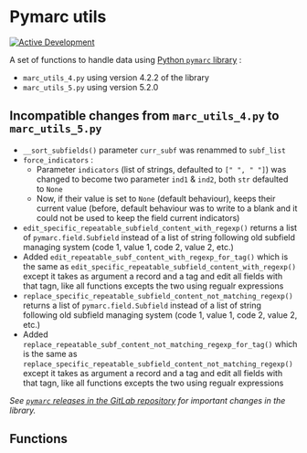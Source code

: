 # Pymarc utils

[![Active Development](https://img.shields.io/badge/Maintenance%20Level-Actively%20Developed-brightgreen.svg)](https://gist.github.com/cheerfulstoic/d107229326a01ff0f333a1d3476e068d)

A set of functions to handle data using [Python `pymarc` library](https://pypi.org/project/marc/) :

* `marc_utils_4.py` using version 4.2.2 of the library
* `marc_utils_5.py` using version 5.2.0

## Incompatible changes from `marc_utils_4.py` to `marc_utils_5.py`

* `__sort_subfields()` parameter `curr_subf` was renammed to `subf_list`
* `force_indicators` :
  * Parameter `indicators` (list of strings, defaulted to `[" ", " "]`) was changed to become two parameter `ind1` & `ind2`, both `str` defaulted to `None`
  * Now, if their value is set to `None` (default behaviour), keeps their current value (before, default behaviour was to write to a blank and it could not be used to keep the field current indicators)
* `edit_specific_repeatable_subfield_content_with_regexp()` returns a list of `pymarc.field.Subfield` instead of a list of string following old subfield managing system (code 1, value 1, code 2, value 2, etc.)
* Added `edit_repeatable_subf_content_with_regexp_for_tag()` which is the same as `edit_specific_repeatable_subfield_content_with_regexp()` except it takes as argument a record and a tag and edit all fields with that tagn, like all functions excepts the two using regualr expressions
* `replace_specific_repeatable_subfield_content_not_matching_regexp()` returns a list of `pymarc.field.Subfield` instead of a list of string following old subfield managing system (code 1, value 1, code 2, value 2, etc.)
* Added `replace_repeatable_subf_content_not_matching_regexp_for_tag()` which is the same as `replace_specific_repeatable_subfield_content_not_matching_regexp()` except it takes as argument a record and a tag and edit all fields with that tagn, like all functions excepts the two using regualr expressions

_See [`pymarc` releases in the GitLab repository](https://gitlab.com/pymarc/pymarc/-/releases) for important changes in the library._

## Functions